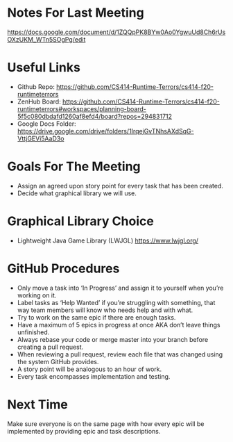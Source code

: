 # Notes For Last Meeting
https://docs.google.com/document/d/1ZQQpPK8BYw0Ao0YgwuUd8Ch6rUsOXzUKM_WTn5SOgPg/edit

# Useful Links
- Github Repo: https://github.com/CS414-Runtime-Terrors/cs414-f20-runtimeterrors
- ZenHub Board: https://github.com/CS414-Runtime-Terrors/cs414-f20-runtimeterrors#workspaces/planning-board-5f5c080dbdafd1260af8efd4/board?repos=294831712
- Google Docs Folder: https://drive.google.com/drive/folders/1IrqejGvTNhsAXdSqG-VttjGEVi5AaD3o

# Goals For The Meeting
- Assign an agreed upon story point for every task that has been created.
- Decide what graphical library we will use.

# Graphical Library Choice
- Lightweight Java Game Library (LWJGL) https://www.lwjgl.org/

# GitHub Procedures
- Only move a task into ‘In Progress’ and assign it to yourself when you’re working on it.
- Label tasks as ‘Help Wanted’ if you’re struggling with something, that way team members will know who needs help and with what.
- Try to work on the same epic if there are enough tasks.
- Have a maximum of 5 epics in progress at once AKA don’t leave things unfinished.
- Always rebase your code or merge master into your branch before creating a pull request.
- When reviewing a pull request, review each file that was changed using the system GitHub provides.
- A story point will be analogous to an hour of work.
- Every task encompasses implementation and testing.

# Next Time
Make sure everyone is on the same page with how every epic will be implemented by providing epic and task descriptions.
